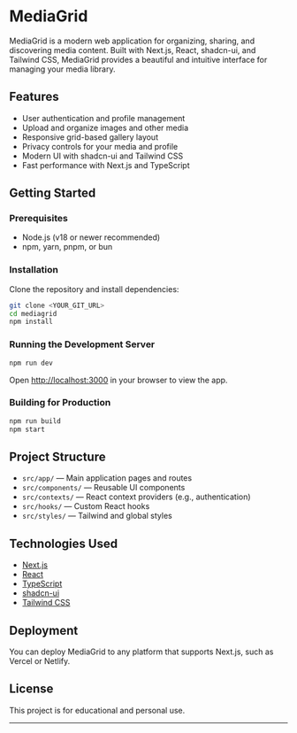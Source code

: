 # MediaGrid

MediaGrid is a modern web application for organizing, sharing, and discovering media content. Built with Next.js, React, shadcn-ui, and Tailwind CSS, MediaGrid provides a beautiful and intuitive interface for managing your media library.

## Features

- User authentication and profile management
- Upload and organize images and other media
- Responsive grid-based gallery layout
- Privacy controls for your media and profile
- Modern UI with shadcn-ui and Tailwind CSS
- Fast performance with Next.js and TypeScript

## Getting Started

### Prerequisites

- Node.js (v18 or newer recommended)
- npm, yarn, pnpm, or bun

### Installation

Clone the repository and install dependencies:

```sh
git clone <YOUR_GIT_URL>
cd mediagrid
npm install
```

### Running the Development Server

```sh
npm run dev
```

Open [http://localhost:3000](http://localhost:3000) in your browser to view the app.

### Building for Production

```sh
npm run build
npm start
```

## Project Structure

- `src/app/` — Main application pages and routes
- `src/components/` — Reusable UI components
- `src/contexts/` — React context providers (e.g., authentication)
- `src/hooks/` — Custom React hooks
- `src/styles/` — Tailwind and global styles

## Technologies Used

- [Next.js](https://nextjs.org/)
- [React](https://react.dev/)
- [TypeScript](https://www.typescriptlang.org/)
- [shadcn-ui](https://ui.shadcn.com/)
- [Tailwind CSS](https://tailwindcss.com/)

## Deployment

You can deploy MediaGrid to any platform that supports Next.js, such as Vercel or Netlify.

## License

This project is for educational and personal use.

---
